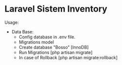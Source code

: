 # Laravel Sistem Inventory

Usage:
- Data Base:
	- Config database in .env file.
	- Migrations model
  	- Create database "Bosso" [InnoDB]
  	- Run Migrations [php artisan migrate]
  	- In case of Rollback [php artisan migrate:rollback]
